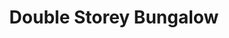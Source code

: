 ---
layout: post
categories: [sale, house, bungalow]
title: "Double Storey Bungalow"
price: "3 Crore"
front: "9 Rooms"
baths: "2"
workshops: "Garage"
address: "Street No.3, House No. 84"
type: "Bungalow FOR SALE"
area: "1 Kanal"
---